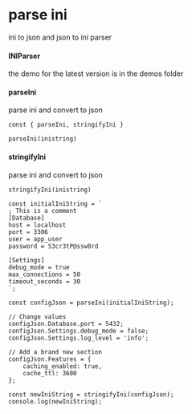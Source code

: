 # parse ini
ini to json and json to ini parser


#### INIParser
the demo for the latest version is in the demos folder 

#### parseIni
parse ini and convert to json

```
const { parseIni, stringifyIni }
```

```
parseIni(inistring)
```

#### stringifyIni
parse ini and convert to json

```
stringifyIni(inistring)
```

```
const initialIniString = `
; This is a comment
[Database]
host = localhost
port = 3306
user = app_user
password = S3cr3tP@ssw0rd

[Settings]
debug_mode = true
max_connections = 50
timeout_seconds = 30
`;

const configJson = parseIni(initialIniString);

// Change values
configJson.Database.port = 5432;
configJson.Settings.debug_mode = false;
configJson.Settings.log_level = 'info';

// Add a brand new section
configJson.Features = {
    caching_enabled: true,
    cache_ttl: 3600
};

const newIniString = stringifyIni(configJson);
console.log(newIniString);

```
